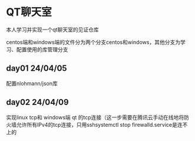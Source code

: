 # QT聊天室

本人学习并实现一个qt聊天室的见证仓库

centos端和windows端的文件分为两个分支centos和windows，其他分支为学习、配置使用的库管理分支

## day01 24/04/05

配置nlohmann/json库

## day02 24/04/09

实现linux tcp和 windows端 qt 的tcp连接（这一步需要在腾讯云手动在线地将防火墙允许所有IPv4的tcp连接，只用sshsystemctl stop firewalld.service是连不上的
